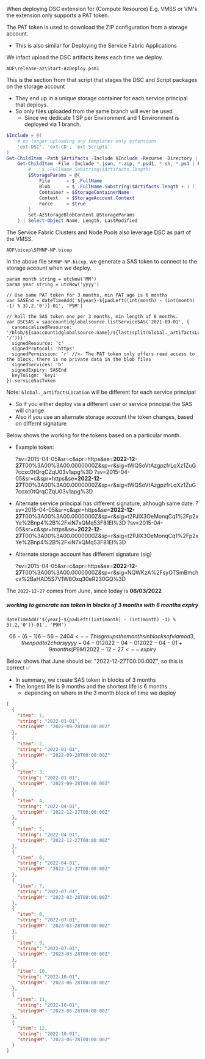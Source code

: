 When deploying DSC extension for (Compute Resource) E.g. VMSS or VM's the extension only supports a PAT token.

The PAT token is used to download the ZIP configuration from a storage account.
- This is also similar for Deploying the Service Fabric Applications

We infact upload the DSC artifacts items each time we deploy.

`ADF\release-az\Start-AzDeploy.psm1`

This is the section from that script that stages the DSC and Script packages on the storage account
- They end up in a unique storage container for each service principal that deploys.
- So only files uploaded from the same branch will ever be used
    - Since we dedicate 1 SP per Environment and 1 Environment is deployed via 1 branch. 

```powershell
$Include = @(
    # no longer uploading any templates only extensions
    'ext-DSC', 'ext-CD', 'ext-Scripts'
)
Get-ChildItem -Path $Artifacts -Include $Include -Recurse -Directory |
    Get-ChildItem -File -Include *.json, *.zip, *.psd1, *.sh, *.ps1 | ForEach-Object {
        #    $_.FullName.Substring($Artifacts.length)
        $StorageParams = @{
            File      = $_.FullName
            Blob      = $_.FullName.Substring($Artifacts.length + 1 )
            Container = $StorageContainerName
            Context   = $StorageAccount.Context
            Force     = $true
        }
        Set-AzStorageBlobContent @StorageParams
    } | Select-Object Name, Length, LastModified
```

The Service Fabric Clusters and Node Pools also leverage DSC as part of the VMSS.


`ADF\bicep\SFMNP-NP.bicep`

In the above file `SFMNP-NP.bicep`, we generate a SAS token to connect to the storage account when we deploy.

```bicep
param month string = utcNow('MM')
param year string = utcNow('yyyy')

// Use same PAT token for 3 months, min PAT age is 6 months
var SASEnd = dateTimeAdd('${year}-${padLeft((int(month) - (int(month) -1) % 3),2,'0')}-01', 'P9M')

// Roll the SAS token one per 3 months, min length of 6 months.
var DSCSAS = saaccountidglobalsource.listServiceSAS('2021-09-01', {
  canonicalizedResource: '/blob/${saaccountidglobalsource.name}/${last(split(Global._artifactsLocation, '/'))}'
  signedResource: 'c'
  signedProtocol: 'https'
  signedPermission: 'r' //<- The PAT token only offers read access to the block, there is no private data in the blob files
  signedServices: 'b'
  signedExpiry: SASEnd
  keyToSign: 'key1'
}).serviceSasToken
```

Note: `Global._artifactsLocation` will be different for each service principal
- So if you either deploy via a different user or service principal the SAS will change
- Also if you use an alternate storage account the token changes, based on differnt signature

Below shows the working for the tokens based on a particular month.

- Example token:

    ?sv=2015-04-05&sr=c&spr=https&se=**2022-12-27**T00%3A00%3A00.0000000Z&sp=r&sig=tWQSoVtAzgpzfrLqXz1ZuG7ccxc0tQrqCZqU03v1apg%3D
    ?sv=2015-04-05&sr=c&spr=https&se=**2022-12-27**T00%3A00%3A00.0000000Z&sp=r&sig=tWQSoVtAzgpzfrLqXz1ZuG7ccxc0tQrqCZqU03v1apg%3D

- Alternate service principal has different signature, although same date.
    ?sv=2015-04-05&sr=c&spr=https&se=**2022-12-27**T00%3A00%3A00.0000000Z&sp=r&sig=t2PJlX3OeMonqCq1%2Fp2xYe%2Bnp4%2B%2FxiN7xQMq53F81EI%3D
    ?sv=2015-04-05&sr=c&spr=https&se=**2022-12-27**T00%3A00%3A00.0000000Z&sp=r&sig=t2PJlX3OeMonqCq1%2Fp2xYe%2Bnp4%2B%2FxiN7xQMq53F81EI%3D

- Alternate storage account has different signature (sig)

    ?sv=2015-04-05&sr=c&spr=https&se=**2022-12-27**T00%3A00%3A00.0000000Z&sp=r&sig=NQWKzA%2FsyOTSmBmchcv%2BaHAD5S7V1W8Oxq30eR230GQ%3D

The `2022-12-27` comes from June, since today is **06/03/2022**

##### working to generate sas token in blocks of 3 months with 6 months expiry
`dateTimeAdd('${year}-${padLeft((int(month) - (int(month) -1) % 3),2,'0')}-01', 'P9M')`
```math
06 - (6-1) % 3
6 - 5 % 3
6 - 2
4
04 <-- This groups the months in blocks of via mod 3, then pad to 2 chars
yyyy-04-01
2022-04-01
2022-04-01 + 9 months (P9M)
2022-12-27 <-- expiry
```

Below shows that June should be: "2022-12-27T00:00:00Z", so this is correct ✅

- In summary, we create SAS token in blocks of 3 months
- The longest life is 9 months and the shortest life is 6 months
    - depending on where in the 3 month block of time we deploy


```json
[
  {
    "item": 1,
    "string": "2022-01-01",
    "string9M": "2022-09-28T00:00:00Z"
  },
  {
    "item": 2,
    "string": "2022-01-01",
    "string9M": "2022-09-28T00:00:00Z"
  },
  {
    "item": 3,
    "string": "2022-01-01",
    "string9M": "2022-09-28T00:00:00Z"
  },
  {
    "item": 4,
    "string": "2022-04-01",
    "string9M": "2022-12-27T00:00:00Z"
  },
  {
    "item": 5,
    "string": "2022-04-01",
    "string9M": "2022-12-27T00:00:00Z"
  },
  {
    "item": 6,
    "string": "2022-04-01",
    "string9M": "2022-12-27T00:00:00Z"
  },
  {
    "item": 7,
    "string": "2022-07-01",
    "string9M": "2023-03-28T00:00:00Z"
  },
  {
    "item": 8,
    "string": "2022-07-01",
    "string9M": "2023-03-28T00:00:00Z"
  },
  {
    "item": 9,
    "string": "2022-07-01",
    "string9M": "2023-03-28T00:00:00Z"
  },
  {
    "item": 10,
    "string": "2022-10-01",
    "string9M": "2023-06-28T00:00:00Z"
  },
  {
    "item": 11,
    "string": "2022-10-01",
    "string9M": "2023-06-28T00:00:00Z"
  },
  {
    "item": 12,
    "string": "2022-10-01",
    "string9M": "2023-06-28T00:00:00Z"
  }
]
```